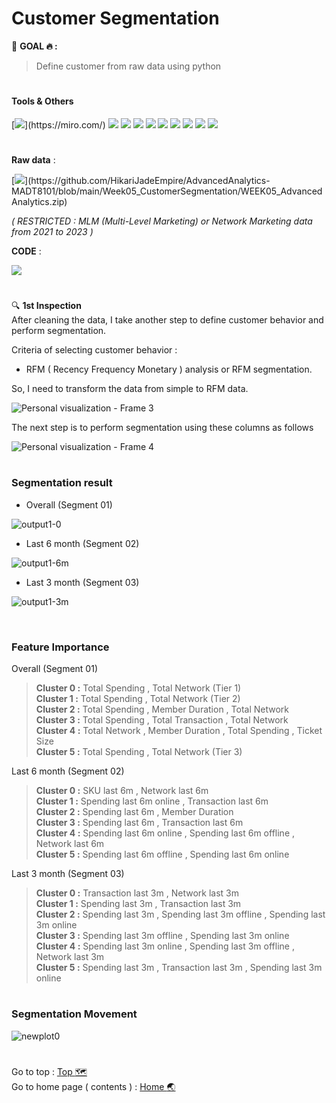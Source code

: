 # Customer Segmentation
:round_pushpin: **GOAL :fire: :**
> Define customer from raw data using python

# <h4>Tools & Others</h4>

[![](https://img.shields.io/badge/tools-miro-rgb(244,208,63)?style=f?style=flat-square&logo=miro&logoColor=white)](https://miro.com/)
[![](https://img.shields.io/badge/code-python3.10-green?style=f?style=flat-square&logo=python&logoColor=white&color=2bbc8a)](https://www.python.org/)
[![](https://img.shields.io/badge/tools-jupyter-orange?style=f?style=flat-square&logo=jupyter&logoColor=white)](https://jupyter.org/)
[![](https://img.shields.io/badge/tools-VSCode-blue?style=f?style=flat-square&logo=visualstudiocode&logoColor=white)](https://code.visualstudio.com/)
[![](https://img.shields.io/badge/tools-Pandas-green?style=f?style=flat-square&logo=pandas&logoColor=white&color=2bbc8a)](https://pandas.pydata.org/)
[![](https://img.shields.io/badge/tools-SkLearn-green?style=f?style=flat-square&logo=scikitlearn&logoColor=white&color=2bbc8a)](https://scikit-learn.org/stable/)
[![](https://img.shields.io/badge/ML-GaussianMixture-green?style=f?style=flat-square&logo=scikitlearn&logoColor=white&color=2bbc8a)](https://scikit-learn.org/stable/)
[![](https://img.shields.io/badge/OS-Mac-green?style=f?style=flat-square&logo=macos&logoColor=white)](https://www.apple.com/macos/ventura/)
[![](https://img.shields.io/badge/OS-Windows-green?style=f?style=flat-square&logo=windows&logoColor=white)](https://www.microsoft.com/)
[![](https://img.shields.io/badge/Git_Update-12_Jul_2023-brightgreen?style=f?style=flat-square&logo=github&logoColor=white)](https://github.com/)

#
**Raw data** : <br>

[![](https://img.shields.io/badge/Git-.CSV-rgb(208,211,212)?style=f?style=flat-square&logo=github&logoColor=white)](https://github.com/HikariJadeEmpire/AdvancedAnalytics-MADT8101/blob/main/Week05_CustomerSegmentation/WEEK05_AdvancedAnalytics.zip)

*( RESTRICTED : MLM (Multi-Level Marketing) or Network Marketing data from 2021 to 2023 )*

**CODE** : <br>

[![](https://colab.research.google.com/assets/colab-badge.svg)](https://colab.research.google.com/github/HikariJadeEmpire/AdvancedAnalytics-MADT8101/blob/main/Week05_CustomerSegmentation/week5-Segmentation.ipynb)

#

:mag: **1st Inspection** <br>
After cleaning the data, I take another step to define customer behavior and perform segmentation. <br>

Criteria of selecting customer behavior : 
- RFM ( Recency Frequency Monetary ) analysis or RFM segmentation.

So, I need to transform the data from simple to RFM data.

![Personal visualization - Frame 3](https://github.com/HikariJadeEmpire/AdvancedAnalytics-MADT8101/assets/118663358/7efb599c-981c-4f88-8676-770a4e0c10a2)

The next step is to perform segmentation using these columns as follows

![Personal visualization - Frame 4](https://github.com/HikariJadeEmpire/AdvancedAnalytics-MADT8101/assets/118663358/f091c9c0-cb61-4522-a04c-c43d5352bcc8)


# <h3>Segmentation result</h3>

- Overall (Segment 01)

![output1-0](https://github.com/HikariJadeEmpire/AdvancedAnalytics-MADT8101/assets/118663358/6ef1ffb0-4f00-4f03-9e66-4aba67a5ed5f)


- Last 6 month (Segment 02)

![output1-6m](https://github.com/HikariJadeEmpire/AdvancedAnalytics-MADT8101/assets/118663358/01d81b5b-ee93-4827-a935-1707f22b8fa5)

  
- Last 3 month (Segment 03)

![output1-3m](https://github.com/HikariJadeEmpire/AdvancedAnalytics-MADT8101/assets/118663358/f8468d9d-78e1-4ea0-bae8-96ca3804a8db)

<br>

<h3>Feature Importance</h3>

Overall (Segment 01)
> **Cluster 0 :** Total Spending , Total Network (Tier 1)<br>
> **Cluster 1 :** Total Spending , Total Network (Tier 2) <br>
> **Cluster 2 :** Total Spending , Member Duration , Total Network <br>
> **Cluster 3 :** Total Spending , Total Transaction , Total Network <br>
> **Cluster 4 :** Total Network , Member Duration , Total Spending , Ticket Size <br>
> **Cluster 5 :** Total Spending , Total Network (Tier 3)

Last 6 month (Segment 02)
> **Cluster 0 :** SKU last 6m , Network last 6m <br>
> **Cluster 1 :** Spending last 6m online , Transaction last 6m <br>
> **Cluster 2 :** Spending last 6m , Member Duration <br>
> **Cluster 3 :** Spending last 6m , Transaction last 6m <br>
> **Cluster 4 :** Spending last 6m online , Spending last 6m offline , Network last 6m <br>
> **Cluster 5 :** Spending last 6m offline , Spending last 6m online <br>

Last 3 month (Segment 03)
> **Cluster 0 :** Transaction last 3m , Network last 3m <br>
> **Cluster 1 :** Spending last 3m , Transaction last 3m <br>
> **Cluster 2 :** Spending last 3m , Spending last 3m offline , Spending last 3m online <br>
> **Cluster 3 :** Spending last 3m offline , Spending last 3m online <br>
> **Cluster 4 :** Spending last 3m online , Spending last 3m offline , Network last 3m <br>
> **Cluster 5 :** Spending last 3m , Transaction last 3m , Spending last 3m online <br>

# <h3>Segmentation Movement</h3>

![newplot0](https://github.com/HikariJadeEmpire/AdvancedAnalytics-MADT8101/assets/118663358/3a7f6357-7898-464c-a352-1555c7a0eeda)

#
Go to top : [Top :world_map:](https://github.com/HikariJadeEmpire/AdvancedAnalytics-MADT8101/blob/main/Section04/Week05_CustomerSegmentation/week05.md#customer-segmentation) <br>
Go to home page ( contents ) : 
[Home :earth_asia:](https://github.com/HikariJadeEmpire/AdvancedAnalytics-MADT8101#advancedanalytics-madt8101)
